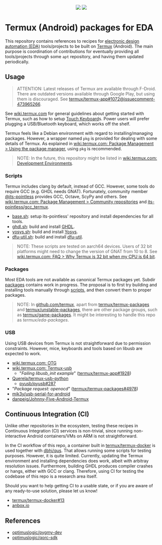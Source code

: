 <p align="center">
  <a title="hdl/packages GitHub repository" href="https://github.com/hdl/packages"><img src="https://img.shields.io/badge/hdl-packages-f2f1ef.svg?longCache=true&style=flat-square&logo=GitHub&logoColor=f2f1ef"></a><!--
  -->
  <a title="hdl/community on gitter.im" href="https://gitter.im/hdl/community"><img src="https://img.shields.io/gitter/room/hdl/community.svg?longCache=true&style=flat-square&logo=gitter&logoColor=fff&color=4db797"></a><!--
  -->
</p>

# Termux (Android) packages for EDA

This repository contains references to recipes for [electronic design automation (EDA)](https://en.wikipedia.org/wiki/Electronic_design_automation) tools/projects to be built on [Termux](https://termux.com/) (Android). The main purpose is coordination of contributions for eventually providing all tools/projects through some `apt` repository, and having them updated periodically.

## Usage

> ATTENTION: Latest releases of Termux are available through F-Droid. There are outdated versions available through Google Play, but using them is discouraged. See [termux/termux-app#1072@issuecomment-473965266](https://github.com/termux/termux-app/issues/1072#issuecomment-473965266).

See [wiki.termux.com](https://wiki.termux.com) for general guidelines about getting started with Termux, such as how to setup [Touch Keyboard](https://wiki.termux.com/wiki/Touch_Keyboard)s. Power users will prefer plugging a USB/Bluetooth keyboard, which works off the shelf.

Termux feels like a Debian environment with regard to installing/managing packages. However, a wrapper named `pkg` is provided for dealing with some details of Termux. As explained in [wiki.termux.com: Package Management > Using the package manager](https://wiki.termux.com/wiki/Package_Management), using `pkg` is recommended.

> NOTE: In the future, this repository might be listed in [wiki.termux.com: Development Environments](https://wiki.termux.com/wiki/Development_Environments).

### Scripts

Termux includes clang by default, instead of GCC. However, some tools do require GCC (e.g. GHDL needs GNAT). Fortunately, community member [@its-pointless](https://github.com/its-pointless) provides GCC, Octave, ScyPy and others. See [wiki.termux.com: Package Management > Community repositories](https://wiki.termux.com/wiki/Package_Management#Community_repositories) and [its-pointless/gcc_termux](https://github.com/its-pointless/gcc_termux).

- [base.sh](scripts/base.sh): setup its-pointless' repository and install dependencies for all tools.
- [ghdl.sh](scripts/ghdl.sh): build and install [GHDL](https://hdl.github.io/awesome/items/ghdl).
- [yosys.sh](scripts/yosys.sh): build and install [Yosys](https://hdl.github.io/awesome/items/yosys).
- [dfu-util.sh](scripts/dfu-util.sh): build and install [dfu-util](https://hdl.github.io/awesome/items/dfu-util).

> NOTE: These scripts are tested on aarch64 devices. Users of 32 bit platforms might need to change the version of GNAT from 10 to 8. See [wiki.termux.com: FAQ > Why Termux is 32 bit when my CPU is 64 bit](https://wiki.termux.com/wiki/FAQ#Why_Termux_is_32_bit_when_my_CPU_is_64_bit).

### Packages

Most EDA tools are not available as canonical Termux packages yet. Subdir [packages](packages) contains work in progress. The proposal is to first try building and installing tools manually through [scripts](scripts), and then convert them to proper packages.

> NOTE: In [github.com/termux](https://github.com/termux), apart from [termux/termux-packages](https://github.com/termux/termux-packages) and [termux/unstable-packages](https://github.com/termux/unstable-packages), there are other package groups, such as [termux/game-packages](https://github.com/termux/game-packages). It might be interesting to handle this repo as *termux/eda-packages*.

### USB

Using USB devices from Termux is not straightforward due to permission constraints. However, mice, keyboards and tools based on libusb are expected to work.

- [wiki.termux.com: OTG](https://wiki.termux.com/wiki/OTG)
- [wiki.termux.com: Termux-usb](https://wiki.termux.com/wiki/Termux-usb)
  - "*Failing libusb_init example*" ([termux/termux-app#1928](https://github.com/termux/termux-app/issues/1928))
- [Querela/termux-usb-python](https://github.com/Querela/termux-usb-python)
  - [pyusb/pyusb#287](https://github.com/pyusb/pyusb/pull/287)
- "*Package request: openocd*" ([termux/termux-packages#4978](https://github.com/termux/termux-packages/issues/4978))
- [mik3y/usb-serial-for-android](https://github.com/mik3y/usb-serial-for-android)
- [danpeig/Johnny-Five-Android-Termux](https://github.com/danpeig/Johnny-Five-Android-Termux)

## Continuous Integration (CI)

Unlike other repositories in the ecosystem, testing these recipes in Continuous Integration (CI) services is non-trivial, since running non-interactive Android containers/VMs on ARM is not straightforward.

In the CI workflow of this repo, a container built in [termux/termux-docker](https://github.com/termux/termux-docker) is used together with [dbhi/qus](https://github.com/dbhi/qus). That allows running some scripts for testing purposes. However, it is quite limited. Currently, updating the Termux environment and installing dependencies does work, albeit with arbitray resolution issues. Furthermore, building GHDL produces compiler crashes or hangs, either with GCC or clang. Therefore, using CI for testing the codebase of this repo is a research area itself.

Should you want to help getting CI to a usable state, or if you are aware of any ready-to-use solution, please let us know!

- [termux/termux-docker#13](https://github.com/termux/termux-docker/issues/13)
- [anbox.io](https://anbox.io)

## References

- [optimuslogic/pygmy-dev](https://github.com/optimuslogic/pygmy-dev)
- [optimuslogic/qorc-sdk](https://github.com/optimuslogic/qorc-sdk)
